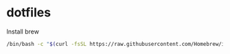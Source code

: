 # dotfiles

Install brew
```bash
/bin/bash -c "$(curl -fsSL https://raw.githubusercontent.com/Homebrew/install/HEAD/install.sh)"
```
